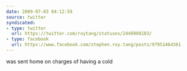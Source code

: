 ```yaml
---
date: 2009-07-03 04:12:59
source: twitter
syndicated:
- type: twitter
  url: https://twitter.com/roytang/statuses/2448908183/
- type: facebook
  url: https://www.facebook.com/stephen.roy.tang/posts/97951464361
---
```


was sent home on charges of having a cold